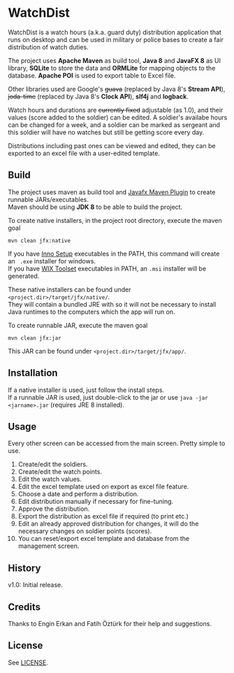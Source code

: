 # WatchDist
WatchDist is a watch hours (a.k.a. guard duty) distribution application that runs on desktop and can be used in 
military or police bases to create a fair distribution of watch duties.
 
The project uses **Apache Maven** as build tool, **Java 8** and **JavaFX 8** as UI library, **SQLite** to store the 
data 
and **ORMLite** for mapping 
objects to the 
database. **Apache POI** is used to export table to Excel file.
  
Other libraries used are Google's ~~guava~~ (replaced by Java 8's **Stream API**), ~~joda-time~~ 
(replaced by Java 8's **Clock API**), **slf4j** and **logback**.
 
Watch hours and durations are ~~currently fixed~~ adjustable (as 1.0), and their values (score added to the soldier) can be edited.
A soldier's availabe hours can be changed for a week, and a soldier can be marked as sergeant and this soldier will 
have no watches but still be getting score every day.

Distributions including past ones can be viewed and edited, they can be exported to an excel file with a user-edited 
template. 

## Build
The project uses maven as build tool and [Javafx Maven Plugin](https://github.com/javafx-maven-plugin) to create 
runnable JARs/executables.  
Maven should be using **JDK 8** to be able to build the project. 

To create native installers, in the project root directory, execute the maven goal

`mvn clean jfx:native` 

If you have [Inno Setup](http://www.jrsoftware.org/isinfo.php) executables in the PATH, this command will create an `
.exe` installer for windows.  
If you have [WIX Toolset](http://wixtoolset.org/) executables in PATH, an `.msi` installer will be generated.

These native installers can be found under `<project.dir>/target/jfx/native/`.  
They will contain a bundled JRE with so it will not be necessary to install Java runtimes to the computers which the 
app will run on.

To create runnable JAR, execute the maven goal

`mvn clean jfx:jar` 

This JAR can be found under `<project.dir>/target/jfx/app/`.

## Installation
If a native installer is used, just follow the install steps.  
If a runnable JAR is used, just double-click to the jar or
 use `java -jar <jarname>.jar` (requires JRE 8 installed).

## Usage
Every other screen can be accessed from the main screen. Pretty simple to use.

1. Create/edit the soldiers.  
2. Create/edit the watch points.  
3. Edit the watch values.  
4. Edit the excel template used on export as excel file feature.    
5. Choose a date and perform a distribution.  
6. Edit distribution manually if necessary for fine-tuning.  
7. Approve the distribution.  
8. Export the distribution as excel file if required (to print etc.)  
9. Edit an already approved distribution for changes, it will do the necessary changes on soldier points (scores).  
10. You can reset/export excel template and database from the management screen.  

## History
v1.0: Initial release.

## Credits
Thanks to Engin Erkan and Fatih Öztürk for their help and suggestions.

## License
See [LICENSE](LICENSE).
